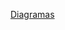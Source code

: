 <p><a href="https://github.com/DiegoSou/tools-diagramas/tree/project/design-patterns">Diagramas</a></p>
